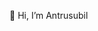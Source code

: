 👋 Hi, I’m Antrusubil


<!---
23ece008/23ece008 is a ✨ special ✨ repository because its `README.md` (this file) appears on your GitHub profile.
You can click the Preview link to take a look at your changes.
--->
